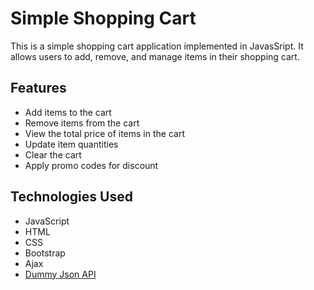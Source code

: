 # Simple Shopping Cart

This is a simple shopping cart application implemented in JavasSript. It allows users to add, remove, and manage items in their shopping cart.

## Features

- Add items to the cart
- Remove items from the cart
- View the total price of items in the cart
- Update item quantities
- Clear the cart
- Apply promo codes for discount

## Technologies Used

  - JavaScript
  - HTML
  - CSS
  - Bootstrap
  - Ajax
  - [Dummy Json API](https://dummyjson.com/docs/products)


